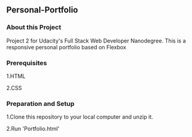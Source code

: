 ## Personal-Portfolio
### About this Project

Project 2 for Udacity's Full Stack Web Developer Nanodegree. This is a responsive personal portfolio based on Flexbox


### Prerequisites

1.HTML

2.CSS


### Preparation and Setup

1.Clone this repository to your local computer and unzip it.

2.Run 'Portfolio.html'
